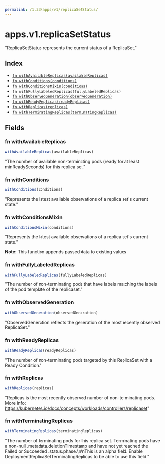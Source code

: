 ```yaml
---
permalink: /1.33/apps/v1/replicaSetStatus/
---
```


# apps.v1.replicaSetStatus

"ReplicaSetStatus represents the current status of a ReplicaSet."

## Index

* [`fn withAvailableReplicas(availableReplicas)`](#fn-withavailablereplicas)
* [`fn withConditions(conditions)`](#fn-withconditions)
* [`fn withConditionsMixin(conditions)`](#fn-withconditionsmixin)
* [`fn withFullyLabeledReplicas(fullyLabeledReplicas)`](#fn-withfullylabeledreplicas)
* [`fn withObservedGeneration(observedGeneration)`](#fn-withobservedgeneration)
* [`fn withReadyReplicas(readyReplicas)`](#fn-withreadyreplicas)
* [`fn withReplicas(replicas)`](#fn-withreplicas)
* [`fn withTerminatingReplicas(terminatingReplicas)`](#fn-withterminatingreplicas)

## Fields

### fn withAvailableReplicas

```ts
withAvailableReplicas(availableReplicas)
```

"The number of available non-terminating pods (ready for at least minReadySeconds) for this replica set."

### fn withConditions

```ts
withConditions(conditions)
```

"Represents the latest available observations of a replica set's current state."

### fn withConditionsMixin

```ts
withConditionsMixin(conditions)
```

"Represents the latest available observations of a replica set's current state."

**Note:** This function appends passed data to existing values

### fn withFullyLabeledReplicas

```ts
withFullyLabeledReplicas(fullyLabeledReplicas)
```

"The number of non-terminating pods that have labels matching the labels of the pod template of the replicaset."

### fn withObservedGeneration

```ts
withObservedGeneration(observedGeneration)
```

"ObservedGeneration reflects the generation of the most recently observed ReplicaSet."

### fn withReadyReplicas

```ts
withReadyReplicas(readyReplicas)
```

"The number of non-terminating pods targeted by this ReplicaSet with a Ready Condition."

### fn withReplicas

```ts
withReplicas(replicas)
```

"Replicas is the most recently observed number of non-terminating pods. More info: https://kubernetes.io/docs/concepts/workloads/controllers/replicaset"

### fn withTerminatingReplicas

```ts
withTerminatingReplicas(terminatingReplicas)
```

"The number of terminating pods for this replica set. Terminating pods have a non-null .metadata.deletionTimestamp and have not yet reached the Failed or Succeeded .status.phase.\n\nThis is an alpha field. Enable DeploymentReplicaSetTerminatingReplicas to be able to use this field."